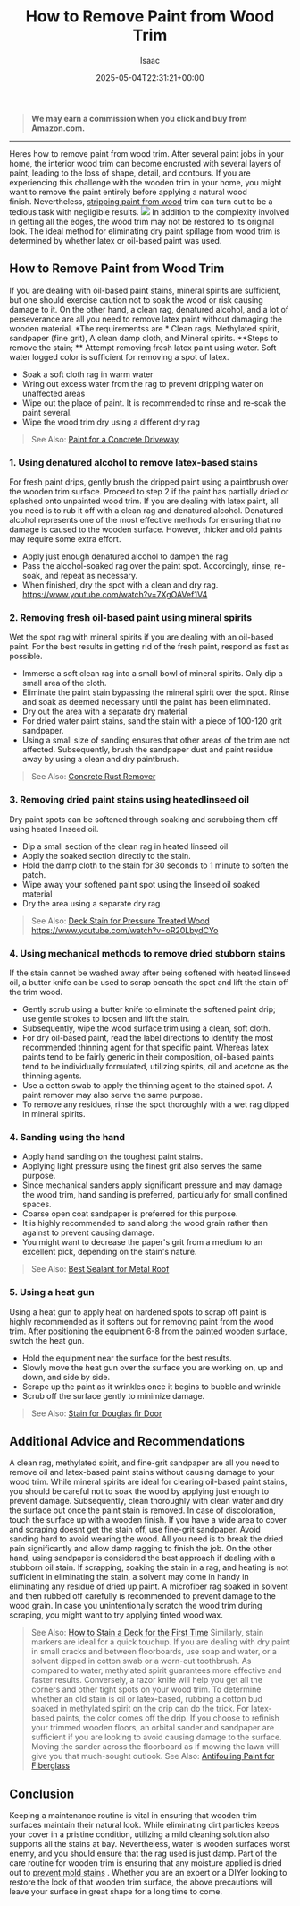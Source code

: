 ﻿---
author: Isaac
layout: post
title: How to Remove Paint from Wood Trim
date: '2025-05-04T22:31:21+00:00'
categories:
- DIY Paintings
tags: []
slug: /how-to-remove-paint-from-wood-trim/
lastmod: 2025-05-07T12:21:27+03:00
---
> **We may earn a commission when you click and buy from Amazon.com.**
>

---
Heres how to remove paint from wood trim. After several paint jobs in your home, the interior wood trim can become encrusted with several layers of paint, leading to the loss of shape, detail, and contours.
If you are experiencing this challenge with the wooden trim in your home, you might want to remove the paint entirely before applying a natural wood finish. Nevertheless,
[stripping paint from wood](https://www.wikihow.com/Remove-Paint-from-Wood)
trim can turn out to be a tedious task with negligible results.
![](/assets/img/img/)
In addition to the complexity involved in getting all the edges, the wood trim may not be restored to its original look. The ideal method for eliminating dry paint spillage from wood trim is determined by whether latex or oil-based paint was used.
## How to Remove Paint from Wood Trim
If you are dealing with oil-based paint stains, mineral spirits are sufficient, but one should exercise caution not to soak the wood or risk causing damage to it.
On the other hand, a clean rag, denatured alcohol, and a lot of perseverance are all you need to remove latex paint without damaging the wooden material.
*The requirementss are *
Clean rags, Methylated spirit, sandpaper (fine grit), A clean damp cloth, and Mineral spirits.
**Steps to remove the stain; **
Attempt removing fresh latex paint using water. Soft water logged color is sufficient for removing a spot of latex.
- Soak a soft cloth rag in warm water
- Wring out excess water from the rag to prevent dripping water on unaffected areas
- Wipe out the place of paint. It is recommended to rinse and re-soak the paint several.
- Wipe the wood trim dry using a different dry rag
> See Also:
> [Paint for a Concrete Driveway](https://pestpolicy.com/best-paint-for-a-concrete-driveway/)
### **1. Using denatured alcohol to remove latex-based stains**
For fresh paint drips, gently brush the dripped paint using a paintbrush over the wooden trim surface. Proceed to step 2 if the paint has partially dried or splashed onto unpainted wood trim.
If you are dealing with latex paint, all you need is to rub it off with a clean rag and denatured alcohol. Denatured alcohol represents one of the most effective methods for ensuring that no damage is caused to the wooden surface. However, thicker and old paints may require some extra effort.
- Apply just enough denatured alcohol to dampen the rag
- Pass the alcohol-soaked rag over the paint spot. Accordingly, rinse, re-soak, and repeat as necessary.
- When finished, dry the spot with a clean and dry rag.
https://www.youtube.com/watch?v=7XgOAVef1V4
### **2. Removing fresh oil-based paint using mineral spirits**
Wet the spot rag with mineral spirits if you are dealing with an oil-based paint. For the best results in getting rid of the fresh paint, respond as fast as possible.
- Immerse a soft clean rag into a small bowl of mineral spirits. Only dip a small area of the cloth.
- Eliminate the paint stain bypassing the mineral spirit over the spot. Rinse and soak as deemed necessary until the paint has been eliminated.
- Dry out the area with a separate dry material
- For dried water paint stains, sand the stain with a piece of 100-120 grit sandpaper.
- Using a small size of sanding ensures that other areas of the trim are not affected. Subsequently, brush the sandpaper dust and paint residue away by using a clean and dry paintbrush.
> See Also:
> [Concrete Rust Remover](https://pestpolicy.com/best-concrete-rust-remover/)
### **3. Removing dried paint stains using **heated**linseed oil**
Dry paint spots can be softened through soaking and scrubbing them off using heated linseed oil.
- Dip a small section of the clean rag in heated linseed oil
- Apply the soaked section directly to the stain.
- Hold the damp cloth to the stain for 30 seconds to 1 minute to soften the patch.
- Wipe away your softened paint spot using the linseed oil soaked material
- Dry the area using a separate dry rag
> See Also:
> [Deck Stain for Pressure Treated Wood](https://pestpolicy.com/best-deck-stain-for-pressure-treated-wood/)
https://www.youtube.com/watch?v=oR20LbydCYo
### **4. Using mechanical methods to remove dried stubborn stains**
If the stain cannot be washed away after being softened with heated linseed oil, a butter knife can be used to scrap beneath the spot and lift the stain off the trim wood.
- Gently scrub using a butter knife to eliminate the softened paint drip; use gentle strokes to loosen and lift the stain.
- Subsequently, wipe the wood surface trim using a clean, soft cloth.
- For dry oil-based paint, read the label directions to identify the most recommended thinning agent for that specific paint. Whereas latex paints tend to be fairly generic in their composition, oil-based paints tend to be individually formulated, utilizing spirits, oil and acetone as the thinning agents.
- Use a cotton swab to apply the thinning agent to the stained spot. A paint remover may also serve the same purpose.
- To remove any residues, rinse the spot thoroughly with a wet rag dipped in mineral spirits.
### **4. Sanding using the hand**
- Apply hand sanding on the toughest paint stains.
- Applying light pressure using the finest grit also serves the same purpose.
- Since mechanical sanders apply significant pressure and may damage the wood trim, hand sanding is preferred, particularly for small confined spaces.
- Coarse open coat sandpaper is preferred for this purpose.
- It is highly recommended to sand along the wood grain rather than against to prevent causing damage.
- You might want to decrease the paper's grit from a medium to an excellent pick, depending on the stain's nature.
> See Also:
> [Best Sealant for Metal Roof](https://pestpolicy.com/best-sealant-for-metal-roof/)
### **5. Using a heat gun**
Using a heat gun to apply heat on hardened spots to scrap off paint is highly recommended as it softens out for removing paint from the wood trim. After positioning the equipment 6-8 from the painted wooden surface, switch the heat gun.
- Hold the equipment near the surface for the best results.
- Slowly move the heat gun over the surface you are working on, up and down, and side by side.
- Scrape up the paint as it wrinkles once it begins to bubble and wrinkle
- Scrub off the surface gently to minimize damage.
> See Also:
> [Stain for Douglas fir Door](https://pestpolicy.com/best-stain-for-douglas-fir-door/)
## **Additional Advice and Recommendations**
A clean rag, methylated spirit, and fine-grit sandpaper are all you need to remove oil and latex-based paint stains without causing damage to your wood trim.
While mineral spirits are ideal for clearing oil-based paint stains, you should be careful not to soak the wood by applying just enough to prevent damage. Subsequently, clean thoroughly with clean water and dry the surface out once the paint stain is removed.
In case of discoloration, touch the surface up with a wooden finish. If you have a wide area to cover and scraping doesnt get the stain off, use fine-grit sandpaper. Avoid sanding hard to avoid wearing the wood.
All you need is to break the dried pain significantly and allow damp ragging to finish the job. On the other hand, using sandpaper is considered the best approach if dealing with a stubborn oil stain.
If scrapping, soaking the stain in a rag, and heating is not sufficient in eliminating the stain, a solvent may come in handy in eliminating any residue of dried up paint.
A microfiber rag soaked in solvent and then rubbed off carefully is recommended to prevent damage to the wood grain. In case you unintentionally scratch the wood trim during scraping, you might want to try applying tinted wood wax.
> See Also:
> [How to Stain a Deck for the First Time](https://pestpolicy.com/how-to-stain-a-deck-for-the-first-time/)
Similarly, stain markers are ideal for a quick touchup. If you are dealing with dry paint in small cracks and between floorboards, use soap and water, or a solvent dipped in cotton swab or a worn-out toothbrush.
As compared to water, methylated spirit guarantees more effective and faster results.
Conversely, a razor knife will help you get all the corners and other tight spots on your wood trim.
To determine whether an old stain is oil or latex-based, rubbing a cotton bud soaked in methylated spirit on the drip can do the trick. For latex-based paints, the color comes off the drip.
If you choose to refinish your trimmed wooden floors, an orbital sander and sandpaper are sufficient if you are looking to avoid causing damage to the surface. Moving the sander across the floorboard as if mowing the lawn will give you that much-sought outlook.
> See Also:
> [Antifouling Paint for Fiberglass](https://pestpolicy.com/best-antifouling-paint-for-fiberglass/)
## Conclusion
Keeping a maintenance routine is vital in ensuring that wooden trim surfaces maintain their natural look. While eliminating dirt particles keeps your cover in a pristine condition, utilizing a mild cleaning solution also supports all the stains at bay.
Nevertheless, water is wooden surfaces worst enemy, and you should ensure that the rag used is just damp. Part of the care routine for wooden trim is ensuring that any moisture applied is dried out to
[prevent mold stains](https://pestpolicy.com/best-exterior-paint-to-prevent-mold/)
.
Whether you are an expert or a DIYer looking to restore the look of that wooden trim surface, the above precautions will leave your surface in great shape for a long time to come.